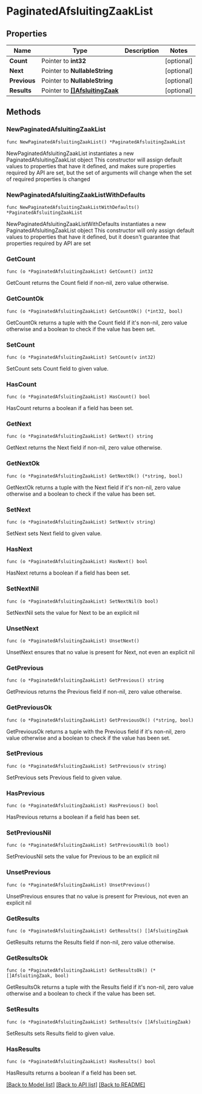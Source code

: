 # PaginatedAfsluitingZaakList

## Properties

Name | Type | Description | Notes
------------ | ------------- | ------------- | -------------
**Count** | Pointer to **int32** |  | [optional] 
**Next** | Pointer to **NullableString** |  | [optional] 
**Previous** | Pointer to **NullableString** |  | [optional] 
**Results** | Pointer to [**[]AfsluitingZaak**](AfsluitingZaak.md) |  | [optional] 

## Methods

### NewPaginatedAfsluitingZaakList

`func NewPaginatedAfsluitingZaakList() *PaginatedAfsluitingZaakList`

NewPaginatedAfsluitingZaakList instantiates a new PaginatedAfsluitingZaakList object
This constructor will assign default values to properties that have it defined,
and makes sure properties required by API are set, but the set of arguments
will change when the set of required properties is changed

### NewPaginatedAfsluitingZaakListWithDefaults

`func NewPaginatedAfsluitingZaakListWithDefaults() *PaginatedAfsluitingZaakList`

NewPaginatedAfsluitingZaakListWithDefaults instantiates a new PaginatedAfsluitingZaakList object
This constructor will only assign default values to properties that have it defined,
but it doesn't guarantee that properties required by API are set

### GetCount

`func (o *PaginatedAfsluitingZaakList) GetCount() int32`

GetCount returns the Count field if non-nil, zero value otherwise.

### GetCountOk

`func (o *PaginatedAfsluitingZaakList) GetCountOk() (*int32, bool)`

GetCountOk returns a tuple with the Count field if it's non-nil, zero value otherwise
and a boolean to check if the value has been set.

### SetCount

`func (o *PaginatedAfsluitingZaakList) SetCount(v int32)`

SetCount sets Count field to given value.

### HasCount

`func (o *PaginatedAfsluitingZaakList) HasCount() bool`

HasCount returns a boolean if a field has been set.

### GetNext

`func (o *PaginatedAfsluitingZaakList) GetNext() string`

GetNext returns the Next field if non-nil, zero value otherwise.

### GetNextOk

`func (o *PaginatedAfsluitingZaakList) GetNextOk() (*string, bool)`

GetNextOk returns a tuple with the Next field if it's non-nil, zero value otherwise
and a boolean to check if the value has been set.

### SetNext

`func (o *PaginatedAfsluitingZaakList) SetNext(v string)`

SetNext sets Next field to given value.

### HasNext

`func (o *PaginatedAfsluitingZaakList) HasNext() bool`

HasNext returns a boolean if a field has been set.

### SetNextNil

`func (o *PaginatedAfsluitingZaakList) SetNextNil(b bool)`

 SetNextNil sets the value for Next to be an explicit nil

### UnsetNext
`func (o *PaginatedAfsluitingZaakList) UnsetNext()`

UnsetNext ensures that no value is present for Next, not even an explicit nil
### GetPrevious

`func (o *PaginatedAfsluitingZaakList) GetPrevious() string`

GetPrevious returns the Previous field if non-nil, zero value otherwise.

### GetPreviousOk

`func (o *PaginatedAfsluitingZaakList) GetPreviousOk() (*string, bool)`

GetPreviousOk returns a tuple with the Previous field if it's non-nil, zero value otherwise
and a boolean to check if the value has been set.

### SetPrevious

`func (o *PaginatedAfsluitingZaakList) SetPrevious(v string)`

SetPrevious sets Previous field to given value.

### HasPrevious

`func (o *PaginatedAfsluitingZaakList) HasPrevious() bool`

HasPrevious returns a boolean if a field has been set.

### SetPreviousNil

`func (o *PaginatedAfsluitingZaakList) SetPreviousNil(b bool)`

 SetPreviousNil sets the value for Previous to be an explicit nil

### UnsetPrevious
`func (o *PaginatedAfsluitingZaakList) UnsetPrevious()`

UnsetPrevious ensures that no value is present for Previous, not even an explicit nil
### GetResults

`func (o *PaginatedAfsluitingZaakList) GetResults() []AfsluitingZaak`

GetResults returns the Results field if non-nil, zero value otherwise.

### GetResultsOk

`func (o *PaginatedAfsluitingZaakList) GetResultsOk() (*[]AfsluitingZaak, bool)`

GetResultsOk returns a tuple with the Results field if it's non-nil, zero value otherwise
and a boolean to check if the value has been set.

### SetResults

`func (o *PaginatedAfsluitingZaakList) SetResults(v []AfsluitingZaak)`

SetResults sets Results field to given value.

### HasResults

`func (o *PaginatedAfsluitingZaakList) HasResults() bool`

HasResults returns a boolean if a field has been set.


[[Back to Model list]](../README.md#documentation-for-models) [[Back to API list]](../README.md#documentation-for-api-endpoints) [[Back to README]](../README.md)


